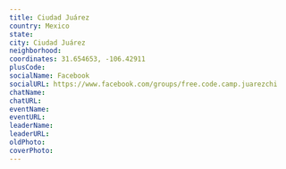 ```yaml
---
title: Ciudad Juárez
country: Mexico
state: 
city: Ciudad Juárez
neighborhood: 
coordinates: 31.654653, -106.42911
plusCode:
socialName: Facebook
socialURL: https://www.facebook.com/groups/free.code.camp.juarezchi
chatName:
chatURL:
eventName:
eventURL:
leaderName:
leaderURL:
oldPhoto: 
coverPhoto:
---
```

